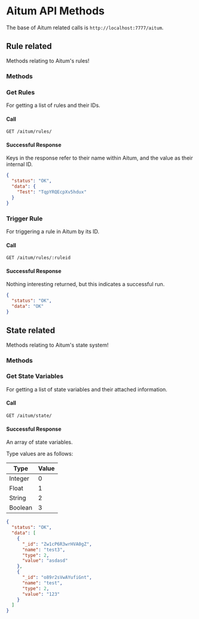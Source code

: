 # Aitum API Methods

The base of Aitum related calls is `http://localhost:7777/aitum`.

## Rule related

Methods relating to Aitum's rules!

### Methods

### Get Rules

For getting a list of rules and their IDs.

#### Call

`GET /aitum/rules/`

#### Successful Response

Keys in the response refer to their name within Aitum, and the value as their internal ID.

```json
{
  "status": "OK",
  "data": {
    "Test": "TqpYRQEcpXv5hdux"
  }
}
```

### Trigger Rule

For triggering a rule in Aitum by its ID.

#### Call

`GET /aitum/rules/:ruleid`

#### Successful Response

Nothing interesting returned, but this indicates a successful run.

```json
{
  "status": "OK",
  "data": "OK"
}
```

## State related

Methods relating to Aitum's state system!

### Methods

### Get State Variables

For getting a list of state variables and their attached information.

#### Call

`GET /aitum/state/`

#### Successful Response

An array of state variables.

Type values are as follows:

| Type    | Value |
|---------|-------|
| Integer | 0     |
| Float   | 1     |
| String  | 2     |
| Boolean | 3     |


```json
{
  "status": "OK",
  "data": [
    {
      "_id": "Zw1cP6R3wrHVA0gZ",
      "name": "test3",
      "type": 2,
      "value": "asdasd"
    },
    {
      "_id": "o89r2sVwAYufiGnt",
      "name": "test",
      "type": 2,
      "value": "123"
    }
  ]
}
```